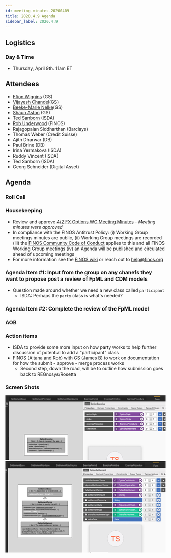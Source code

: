 ```yaml
---
id: meeting-minutes-20200409
title: 2020.4.9 Agenda
sidebar_label: 2020.4.9
---
```


## Logistics 
### Day & Time
* Thursday, April 9th. 11am ET

## Attendees

* [Ffion Wiggins](https://github.com/ffionwiggins) (GS)
* [Vijayesh Chandel](https://github.com/VijayeshChandel)(GS)
* [Beeke-Marie Nelke](https://github.com/beekemarie)(GS)
* [Shaun Aston](https://github.com/astonGS) (GS)
* [Ted Sanborn](https://github.com/TSanborn-ISDA) (ISDA)
* [Rob Underwood](https://github.com/brooklynrob) (FINOS)
* Rajagopalan Siddharthan (Barclays)
* Thomas Weber (Credit Suisse)
* Ajith Dharwar (DB)
* Paul Brine (DB)
* Irina Yermakova (ISDA)
* Ruddy Vincent (ISDA)
* Ted Sanborn (ISDA)
* Georg Schneider (Digital Asset)

## Agenda

### Roll Call

### Housekeeping
* Review and approve [4/2 FX Options WG Meeting Minutes](https://github.com/finos/alloy/blob/master/meeting-minutes/fx-options-wg/2020.4.2-fx-options-wg-meeting.md) - _Meeting minutes were approved_
* In compliance with the FINOS Antitrust Policy: (i) Working Group meetings minutes are public, (ii) Working Group meetings are recorded (iii) the [FINOS Community Code of Conduct](https://www.finos.org/code-of-conduct) applies to this and all FINOS Working Group meetings (iv) an Agenda will be published and circulated ahead of upcoming meetings
* For more information see the [FINOS wiki](https://finosfoundation.atlassian.net/wiki/spaces/FINOS/pages/80642059/Community+Handbook#CommunityHandbook-WorkingGroup-LevelGovernance) or reach out to help@finos.org

### Agenda Item #1: Input from the group on any chanefs they want to propose post a review of FpML and CDM models
* Question made around whether we need a new class called `participant`
  * ISDA: Perhaps the `party` class is what's needed?


### Agenda Item #2: Complete the review of the FpML model

### AOB

### Action items
* ISDA to provide some more input on how party works to help further discussion of potential to add a "participant" class
* FINOS (Aitana and Rob) with GS (James B) to work on documentation for how the submit - approve - merge process works
   * Second step, down the road, will be to outline how submission goes back to REGnosys/Rosetta

### Screen Shots
  ![OptionExerciseClass](OptionExerciseClass.png)
  ![OptionSettlementClass](OptionSettlementClass.png)

